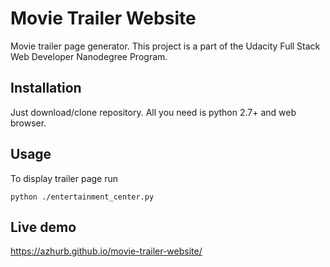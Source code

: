 # Movie Trailer Website
Movie trailer page generator. This project is a part of the Udacity Full Stack Web Developer Nanodegree Program.

## Installation
Just download/clone repository. All you need is python 2.7+ and web browser.

## Usage
To display trailer page run

```
python ./entertainment_center.py
```
## Live demo

https://azhurb.github.io/movie-trailer-website/
